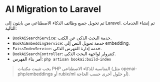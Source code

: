# AI Migration to Laravel

تم تحويل جميع وظائف الذكاء الاصطناعي من بايثون إلى Laravel. تم إنشاء الخدمات التالية:

-   `BookAiSearchService`: خدمة البحث الذكي عن الكتب.
-   `BookAiEmbeddingService`: خدمة تحويل النص إلى embedding.
-   `FaissIndexService`: خدمة إدارة الفهرس الذكي.
-   `BookAiSearchController`: كنترولر لواجهة البحث الذكي.
-   أمر بناء الفهرس: `php artisan bookai:build-index`

> يجب تثبيت مكتبات PHP المناسبة للذكاء الاصطناعي (مثل openai-php/embeddings أو rubix/ml أو حلول أخرى حسب الحاجة).

